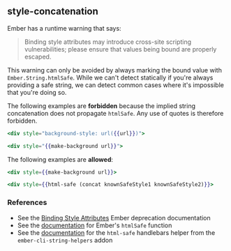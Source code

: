## style-concatenation

Ember has a runtime warning that says:

> Binding style attributes may introduce cross-site scripting vulnerabilities; please ensure that values being bound are properly escaped.

This warning can only be avoided by always marking the bound value with `Ember.String.htmlSafe`. While we can't detect statically if you're always providing a safe string, we can detect common cases where it's impossible that you're doing so.

The following examples are **forbidden** because the implied string concatenation does not propagate `htmlSafe`. Any use of quotes is therefore forbidden.

```hbs
<div style="background-style: url({{url}})">
```

```hbs
<div style="{{make-background url}}">
```

The following examples are **allowed**:

```hbs
<div style={{make-background url}}>
```

```hbs
<div style={{html-safe (concat knownSafeStyle1 knownSafeStyle2)}}>
```

### References

* See the [Binding Style Attributes](https://emberjs.com/deprecations/v1.x/#toc_binding-style-attributes) Ember deprecation documentation
* See the [documentation](https://www.emberjs.com/api/ember/release/functions/@ember%2Ftemplate/htmlSafe) for Ember's `htmlSafe` function
* See the [documentation](https://github.com/romulomachado/ember-cli-string-helpers#html-safe) for the `html-safe` handlebars helper from the `ember-cli-string-helpers` addon
